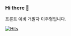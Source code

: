 ### Hi there 👋

프론트 예비 개발자 이주형입니다.

[![Hits](https://hits.seeyoufarm.com/api/count/incr/badge.svg?url=https%3A%2F%2Fgithub.com%2Fjumpinghill&count_bg=%2379C83D&title_bg=%23346198&icon=&icon_color=%23E7E7E7&title=hits&edge_flat=false)](https://hits.seeyoufarm.com)

<!--
**jumpinghill/jumpinghill** is a ✨ _special_ ✨ repository because its `README.md` (this file) appears on your GitHub profile.

Here are some ideas to get you started:

- 🔭 I’m currently working on ...
- 🌱 I’m currently learning ...
- 👯 I’m looking to collaborate on ...
- 🤔 I’m looking for help with ...
- 💬 Ask me about ...
- 📫 How to reach me: ...
- 😄 Pronouns: ...
- ⚡ Fun fact: ...
-->
